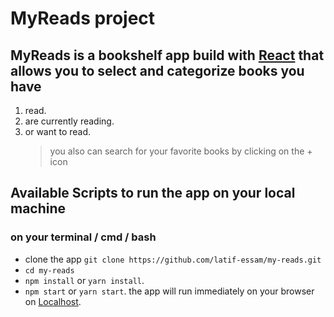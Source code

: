 # MyReads project 
## MyReads is a bookshelf app build with [React](https://reactjs.org/) that allows you to select and categorize books you have
1. read.
2. are currently reading.
3. or want to read.
   > you also can search for your favorite books by clicking on the + icon

## Available Scripts to run the app on your local machine
### on your terminal / cmd / bash
- clone the app `git clone https://github.com/latif-essam/my-reads.git`
- `cd my-reads`
- `npm install` or `yarn install`.
- `npm start` or `yarn start`.
  the app will run immediately on your browser on [Localhost](http://localhost:3000/).
